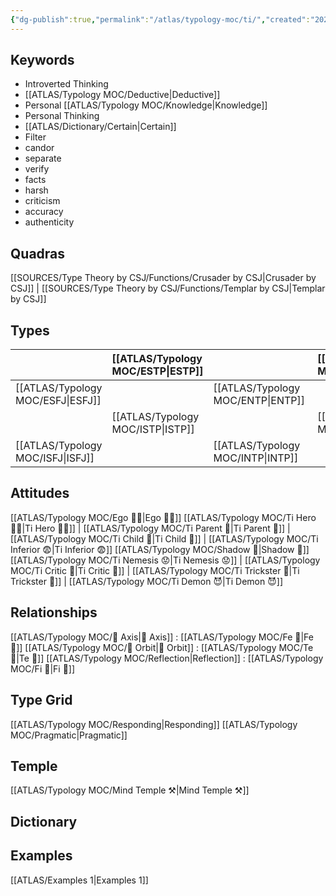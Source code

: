 ```yaml
---
{"dg-publish":true,"permalink":"/atlas/typology-moc/ti/","created":"2022-12-27T19:31:40.985+01:00","updated":"2023-03-09T10:20:08.687+01:00"}
---
```


## Keywords
- Introverted Thinking
- [[ATLAS/Typology MOC/Deductive\|Deductive]]
- Personal [[ATLAS/Typology MOC/Knowledge\|Knowledge]]
- Personal Thinking
- [[ATLAS/Dictionary/Certain\|Certain]]
- Filter
- candor
- separate
- verify
- facts
- harsh
- criticism
- accuracy
- authenticity

## Quadras
[[SOURCES/Type Theory by CSJ/Functions/Crusader by CSJ\|Crusader by CSJ]] | [[SOURCES/Type Theory by CSJ/Functions/Templar by CSJ\|Templar by CSJ]] 

## Types 

| |  [[ATLAS/Typology MOC/ESTP\|ESTP]]  |  | [[ATLAS/Typology MOC/ENFJ\|ENFJ]]&nbsp; |
|:---------------|:-----------|:---------------|:---------------|
| [[ATLAS/Typology MOC/ESFJ\|ESFJ]]       | | [[ATLAS/Typology MOC/ENTP\|ENTP]]&nbsp; | |
| |  [[ATLAS/Typology MOC/ISTP\|ISTP]]  |  | [[ATLAS/Typology MOC/INFJ\|INFJ]]       |
| [[ATLAS/Typology MOC/ISFJ\|ISFJ]]&nbsp; | |  [[ATLAS/Typology MOC/INTP\|INTP]]      |  |  

## Attitudes
[[ATLAS/Typology MOC/Ego 🙋‍♂️\|Ego 🙋‍♂️]]
[[ATLAS/Typology MOC/Ti Hero 🦸‍♂️\|Ti Hero 🦸‍♂️]] | [[ATLAS/Typology MOC/Ti Parent 🤨\|Ti Parent 🤨]] | [[ATLAS/Typology MOC/Ti Child 🧒\|Ti Child 🧒]] | [[ATLAS/Typology MOC/Ti Inferior 😨\|Ti Inferior 😨]]
[[ATLAS/Typology MOC/Shadow 👤\|Shadow 👤]] 
[[ATLAS/Typology MOC/Ti Nemesis 😟\|Ti Nemesis 😟]] | [[ATLAS/Typology MOC/Ti Critic 🤔\|Ti Critic 🤔]] | [[ATLAS/Typology MOC/Ti Trickster 🤡\|Ti Trickster 🤡]] | [[ATLAS/Typology MOC/Ti Demon 😈\|Ti Demon 😈]]

## Relationships 
[[ATLAS/Typology MOC/🧲 Axis\|🧲 Axis]] :  [[ATLAS/Typology MOC/Fe 💉\|Fe 💉]] 
[[ATLAS/Typology MOC/🔄 Orbit\|🔄 Orbit]] : [[ATLAS/Typology MOC/Te 🏹\|Te 🏹]]
[[ATLAS/Typology MOC/Reflection\|Reflection]]  :  [[ATLAS/Typology MOC/Fi 🔱\|Fi 🔱]]

## Type Grid 
[[ATLAS/Typology MOC/Responding\|Responding]]
[[ATLAS/Typology MOC/Pragmatic\|Pragmatic]]

## Temple 
[[ATLAS/Typology MOC/Mind Temple ⚒️\|Mind Temple ⚒️]]

## Dictionary


## Examples 
[[ATLAS/Examples 1\|Examples 1]] 

